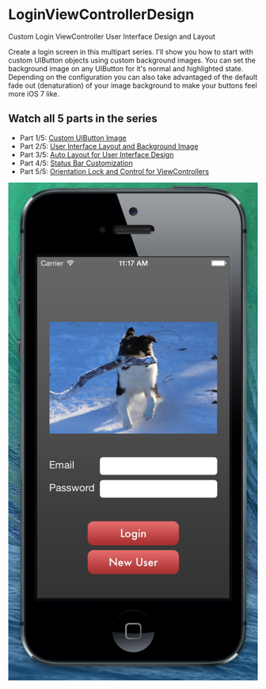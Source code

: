 LoginViewControllerDesign
=========================

Custom Login ViewController User Interface Design and Layout

Create a login screen in this multipart series. I'll show you how to start with custom UIButton objects using custom background images. You can set the background image on any UIButton for it's normal and highlighted state. Depending on the configuration you can also take advantaged of the default fade out (denaturation) of your image background to make your buttons feel more iOS 7 like.

Watch all 5 parts in the series
-------------

* Part 1/5: [Custom UIButton Image](http://youtu.be/Bh81ZN1LVeg)
* Part 2/5: [User Interface Layout and Background Image](http://youtu.be/vahyXBdi32Y)
* Part 3/5: [Auto Layout for User Interface Design](http://youtu.be/qsvaVgUQF-o)
* Part 4/5: [Status Bar Customization](http://youtu.be/N_53bZauJN8)
* Part 5/5: [Orientation Lock and Control for ViewControllers](http://youtu.be/XTZB_dDCqA0)

![Login ViewController User Interface Design for iPhone](https://raw.githubusercontent.com/PaulSolt/LoginViewControllerDesign/master/Login%20ViewController%20Screen%20User%20Interface.png "Login ViewController for iPhone")
